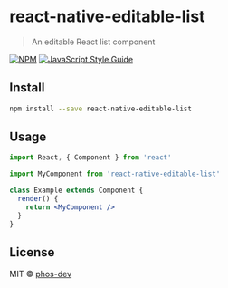 # react-native-editable-list

> An editable React list component

[![NPM](https://img.shields.io/npm/v/react-native-editable-list.svg)](https://www.npmjs.com/package/react-native-editable-list) [![JavaScript Style Guide](https://img.shields.io/badge/code_style-standard-brightgreen.svg)](https://standardjs.com)

## Install

```bash
npm install --save react-native-editable-list
```

## Usage

```jsx
import React, { Component } from 'react'

import MyComponent from 'react-native-editable-list'

class Example extends Component {
  render() {
    return <MyComponent />
  }
}
```

## License

MIT © [phos-dev](https://github.com/phos-dev)